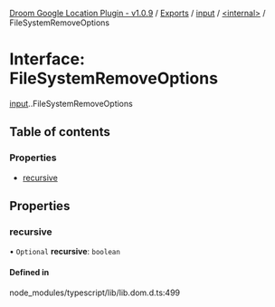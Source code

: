[Droom Google Location Plugin - v1.0.9](../README.md) / [Exports](../modules.md) / [input](../modules/input.md) / [<internal\>](../modules/input._internal_.md) / FileSystemRemoveOptions

# Interface: FileSystemRemoveOptions

[input](../modules/input.md).[<internal>](../modules/input._internal_.md).FileSystemRemoveOptions

## Table of contents

### Properties

- [recursive](input._internal_.FileSystemRemoveOptions.md#recursive)

## Properties

### recursive

• `Optional` **recursive**: `boolean`

#### Defined in

node_modules/typescript/lib/lib.dom.d.ts:499
